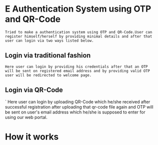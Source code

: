 # E Authentication System using OTP and QR-Code
	Tried to make a authentication system using OTP and QR-Code.User can register himself/herself by providing minimal details and after that user can login via two ways listed below.

## Login via traditional fashion
	Here user can login by providing his credentials after that an OTP will be sent on registered email address and by providing valid OTP user will be redirected to welcome page.


## Login via QR-Code
`	Here user can login by uploading QR-Code which he/she received after successful registration after uploading that qr-code file again and OTP will be sent on user's email address which he/she is supposed to enter for using our web portal.



# How it works 


	
